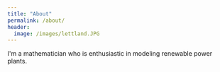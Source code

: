 ```yaml
---
title: "About"
permalink: /about/
header:
  image: /images/lettland.JPG
---
```


I'm a mathematician who is enthusiastic in modeling renewable power plants.
